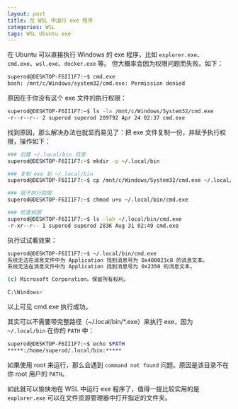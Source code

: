 ```yaml
---
layout: post
title: 在 WSL 中运行 exe 程序
categories: WSL
tags: WSL Ubuntu exe
---
```


在 Ubuntu 可以直接执行 Windows 的 exe 程序，比如 `explorer.exe`、`cmd.exe`、`wsl.exe`、`docker.exe` 等。
但大概率会因为权限问题而失败。如下：

```bash
superod@DESKTOP-F6II1F7:~$ cmd.exe
bash: /mnt/c/Windows/system32/cmd.exe: Permission denied
```

原因在于你没有这个 exe 文件的执行权限：

```bash
superod@DESKTOP-F6II1F7:~$ ls -la /mnt/c/Windows/System32/cmd.exe
-r--r--r-- 2 superod superod 289792 Apr 24 02:37 cmd.exe
```

找到原因，那么解决办法也就显而易见了：把 exe 文件复制一份，并赋予执行权限，操作如下：

```bash
### 创建 ~/.local/bin 目录
superod@DESKTOP-F6II1F7:~$ mkdir -p ~/.local/bin

### 复制 exe 到 ~/.local/bin
superod@DESKTOP-F6II1F7:~$ cp /mnt/c/Windows/System32/cmd.exe ~/.local/bin

### 赋予执行权限
superod@DESKTOP-F6II1F7:~$ chmod u+x ~/.local/bin/cmd.exe

### 检查权限
superod@DESKTOP-F6II1F7:~$ ls -lah ~/.local/bin/cmd.exe
-r-xr--r-- 1 superod superod 283K Aug 31 02:49 cmd.exe
```

执行试试看效果：

```bash
superod@DESKTOP-F6II1F7:~$ ~/.local/bin/cmd.exe
系统无法在消息文件中为 Application 找到消息号为 0x400023c8 的消息文本。
系统无法在消息文件中为 Application 找到消息号为 0x2350 的消息文本。

(c) Microsoft Corporation。保留所有权利。

C:\Windows>
```

以上可见 cmd.exe 执行成功。

其实可以不需要带完整路径（~/.local/bin/*.exe）来执行 exe，因为 `~/.local/bin` 在你的 `PATH` 中：

```bash
superod@DESKTOP-F6II1F7:~$ echo $PATH
*****:/home/superod/.local/bin:*****
```

如果使用 root 来运行，那么会遇到 `command not found` 问题。原因是该目录不在你 root 用户的 `PATH`。

如此就可以愉快地在 WSL 中运行 exe 程序了，值得一提比较实用的是 `explorer.exe` 可以在文件资源管理器中打开指定的文件夹。
